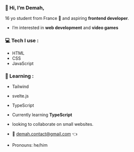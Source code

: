 ### 👋 Hi, I’m **Demah**, 
16 yo student from France 📍 and aspiring **frontend developer**.

- I’m interested in **web development** and **video games**

### 💻 Tech I use :
- HTML 
- CSS
- JavaScript

### 🧠 Learning : 
- Tailwind
- svelte.js
- TypeScript
- Currently learning **TypeScript**

- looking to collaborate on small websites.

- 📩 demah.contact@gmail.com 👈

- Pronouns: he/him

<!---
Dem4h/Dem4h is a ✨ special ✨ repository because its `README.md` (this file) appears on your GitHub profile.
You can click the Preview link to take a look at your changes.
--->
